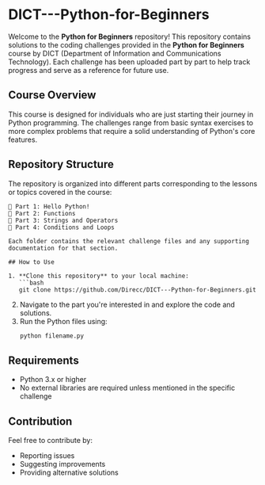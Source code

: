 # DICT---Python-for-Beginners

Welcome to the **Python for Beginners** repository! This repository contains solutions to the coding challenges provided in the **Python for Beginners** course by DICT (Department of Information and Communications Technology). Each challenge has been uploaded part by part to help track progress and serve as a reference for future use.

## Course Overview

This course is designed for individuals who are just starting their journey in Python programming. The challenges range from basic syntax exercises to more complex problems that require a solid understanding of Python's core features.

## Repository Structure

The repository is organized into different parts corresponding to the lessons or topics covered in the course:

```
📂 Part 1: Hello Python!
📂 Part 2: Functions
📂 Part 3: Strings and Operators
📂 Part 4: Conditions and Loops

Each folder contains the relevant challenge files and any supporting documentation for that section.

## How to Use

1. **Clone this repository** to your local machine:
   ```bash
   git clone https://github.com/Direcc/DICT---Python-for-Beginners.git
   ```
2. Navigate to the part you're interested in and explore the code and solutions.
3. Run the Python files using:
   ```bash
   python filename.py
   ```

## Requirements

- Python 3.x or higher
- No external libraries are required unless mentioned in the specific challenge

## Contribution

Feel free to contribute by:
- Reporting issues
- Suggesting improvements
- Providing alternative solutions
